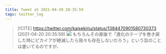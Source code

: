 ```yaml
---
title: Tweet at 2021-04-20 20:35:59
tags: twitter_log
---
```


> [!CITE] https://twitter.com/kaisekiriu/status/1384470901580730373 (2021-04-20 20:35:59)
> ![](https://twitter.com/kaisekiriu/status/1384470901580730373)
> もちろんその直後で「進化のテープを巻き戻した時にピカイアが絶滅したら我々も存在しないだろう」という旨のことは書いてるのですが、
